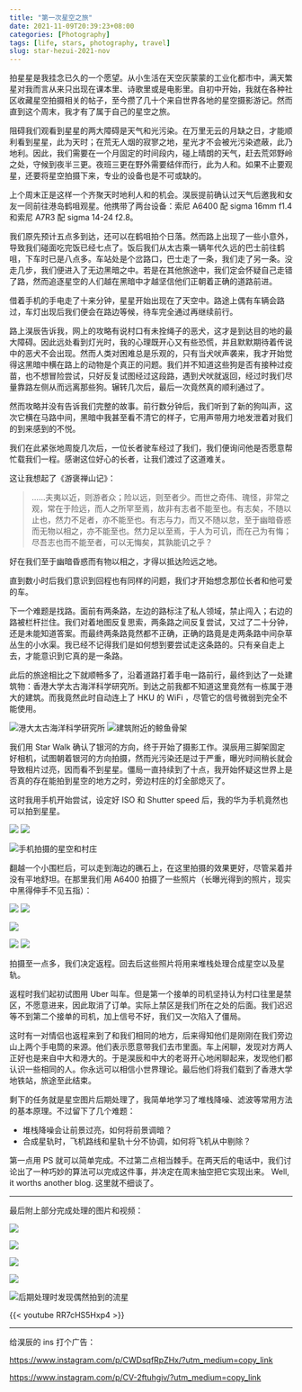```yaml
---
title: "第一次星空之旅"
date: 2021-11-09T20:39:23+08:00
categories: [Photography]
tags: [life, stars, photography, travel]
slug: star-hezui-2021-nov
---
```


拍星星是我挂念已久的一个愿望。从小生活在天空灰蒙蒙的工业化都市中，满天繁星对我而言从来只出现在课本里、诗歌里或是电影里。自初中开始，我就在各种社区收藏星空拍摄相关的帖子，至今攒了几十个来自世界各地的星空摄影游记。然而直到这个周末，我才有了属于自己的星空之旅。

阻碍我们观看到星星的两大障碍是天气和光污染。在万里无云的月缺之日，才能顺利看到星星，此为天时；在荒无人烟的寂寥之地，星光才不会被光污染遮蔽，此乃地利。因此，我们需要在一个月固定的时间段内，碰上晴朗的天气，赶去荒郊野岭之处，守候到夜半三更。夜班三更在野外需要结伴而行，此为人和。如果不止要观星，还要将星空拍摄下来，专业的设备也是不可或缺的。

上个周末正是这样一个齐聚天时地利人和的机会。淏辰提前确认过天气后邀我和女友一同前往港岛鹤咀观星。他携带了两台设备：索尼 A6400 配 sigma 16mm f1.4 和索尼 A7R3 配 sigma 14-24 f2.8。

我们原先预计五点多到达，还可以在鹤咀拍个日落。然而路上出现了一些小意外，导致我们碰面吃完饭已经七点了。饭后我们从太古乘一辆年代久远的巴士前往鹤咀，下车时已是八点多。车站处是个岔路口，巴士走了一条，我们走了另一条。没走几步，我们便进入了无边黑暗之中。若是在其他旅途中，我们定会怀疑自己走错了路，然而追逐星空的人们越在黑暗中才越坚信他们正朝着正确的道路前进。

借着手机的手电走了十来分钟，星星开始出现在了天空中。路途上偶有车辆会路过，车灯出现后我们便会在路边等候，待车完全通过再继续前行。

路上淏辰告诉我，网上的攻略有说村口有未拴绳子的恶犬，这才是到达目的地的最大障碍。因此远处看到灯光时，我的心理既开心又有些恐慌，并且默默期待着传说中的恶犬不会出现。然而人类对困难总是乐观的，只有当犬吠声袭来，我才开始觉得这黑暗中横在路上的动物是个真正的问题。我们并不知道这些狗是否有接种过疫苗，也不想冒险尝试，只好反复试图经过这段路，遇到犬吠就返回，经过时我们尽量靠路左侧从而远离那些狗。辗转几次后，最后一次竟然真的顺利通过了。

然而攻略并没有告诉我们完整的故事。前行数分钟后，我们听到了新的狗叫声，这次它横在马路中间，黑暗中我甚至看不清它的样子，它用声带用力地发泄着对我们的到来感到的不悦。

我们在此紧张地周旋几次后，一位长者驶车经过了我们，我们便询问他是否愿意帮忙载我们一程。感谢这位好心的长者，让我们渡过了这道难关。

这让我想起了《游褒禅山记》：
> ......夫夷以近，则游者众；险以远，则至者少。而世之奇伟、瑰怪，非常之观，常在于险远，而人之所罕至焉，故非有志者不能至也。有志矣，不随以止也，然力不足者，亦不能至也。有志与力，而又不随以怠，至于幽暗昏惑而无物以相之，亦不能至也。然力足以至焉，于人为可讥，而在己为有悔；尽吾志也而不能至者，可以无悔矣，其孰能讥之乎？

好在我们至于幽暗昏惑而有物以相之，才得以抵达险远之地。

直到数小时后我们意识到回程也有同样的问题，我们才开始想念那位长者和他可爱的车。

下一个难题是找路。面前有两条路，左边的路标注了私人领域，禁止闯入；右边的路被栏杆拦住。我们对着地图反复思索，两条路之间反复尝试，又过了二十分钟，还是未能知道答案。而最终两条路竟然都不正确，正确的路竟是走两条路中间杂草丛生的小水渠。我已经不记得我们是如何想到要尝试走这条路的。只有亲自走上去，才能意识到它真的是一条路。

此后的旅途相比之下就顺畅多了，沿着道路打着手电一路前行，最终到达了一处建筑物：香港大学太古海洋科学研究所。到达之前我都不知道这里竟然有一栋属于港大的建筑。而我竟然此时自动连上了 HKU 的 WiFi ，尽管它的信号微弱到完全不能使用。

![港大太古海洋科学研究所](HKU_building.jpg) ![建筑附近的鲸鱼骨架](bone_of_whale.jpg)

我们用 Star Walk 确认了银河的方向，终于开始了摄影工作。淏辰用三脚架固定好相机，试图朝着银河的方向拍摄，然而光污染还是过于严重，曝光时间稍长就会导致相片过亮，因而看不到星星。僵局一直持续到了十点，我开始怀疑这世界上是否真的存在能拍到星空的地方之时，旁边村庄的灯全部熄灭了。

这时我用手机开始尝试，设定好 ISO 和 Shutter speed 后，我的华为手机竟然也可以拍到星星。

![](via_phone1.jpeg) ![](via_phone3.jpg)

![手机拍摄的星空和村庄](via_phone2.jpeg)

翻越一个小围栏后，可以走到海边的礁石上，在这里拍摄的效果更好，尽管呆着并没有平地舒坦。在那里我们用 A6400 拍摄了一些照片（长曝光得到的照片，现实中黑得伸手不见五指）：

![](me.jpg) ![](haochen.jpg)

![](us.jpg)

![](still_me.jpg) ![](starview1.jpg)

拍摄至一点多，我们决定返程。回去后这些照片将用来堆栈处理合成星空以及星轨。

返程时我们起初试图用 Uber 叫车。但是第一个接单的司机坚持认为村口往里是禁区，不愿意进来，因此取消了订单。实际上禁区是我们所在之处的后面。我们迟迟等不到第二个接单的司机，加上信号不好，我们又一次陷入了僵局。

这时有一对情侣也返程来到了和我们相同的地方，后来得知他们是刚刚在我们旁边山上两个手电筒的来源。他们表示愿意带我们去市里面。车上闲聊，发现对方两人正好也是来自中大和港大的。于是淏辰和中大的老哥开心地闲聊起来，发现他们都认识一些相同的人。你永远可以相信小世界理论。最后他们将我们载到了香港大学地铁站，旅途至此结束。

剩下的任务就是星空图片后期处理了，我简单地学习了堆栈降噪、滤波等常用方法的基本原理。不过留下了几个难题：

- 堆栈降噪会让前景过亮，如何将前景调暗？
- 合成星轨时，飞机路线和星轨十分不协调，如何将飞机从中剔除？

第一点用 PS 就可以简单完成。不过第二点相当棘手。在两天后的电话中，我们讨论出了一种巧妙的算法可以完成这件事，并决定在周末抽空把它实现出来。 Well, it worths another blog. 这里就不细谈了。

---

最后附上部分完成处理的图片和视频：

![](starview2.jpeg)

![](starview3.jpeg)

![](starview4.jpeg)

![](starview5.jpeg)

![后期处理时发现偶然拍到的流星](meteor.jpeg)

{{< youtube RR7cHS5Hxp4 >}}

---

给淏辰的 ins 打个广告：

https://www.instagram.com/p/CWDsqfRpZHx/?utm_medium=copy_link

https://www.instagram.com/p/CV-2ftuhgiv/?utm_medium=copy_link